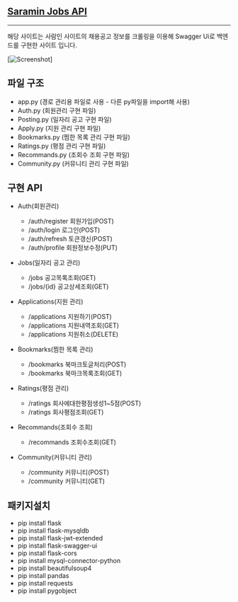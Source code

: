 ## [Saramin Jobs API](https://hw-github-io.onrender.com/swagger/)
---
해당 사이트는 사람인 사이트의 채용공고 정보를 크롤링을 이용해 Swagger Ui로 백엔드를 구현한 사이트 입니다. 

[![Screenshot](swagger.jpg)]

## 파일 구조
- app.py (경로 관리용 파일로 사용 - 다른 py파일을 import해 사용)
- Auth.py (회원관리 구현 파일)
- Posting.py (일자리 공고 구현 파일)
- Apply.py (지원 관리 구현 파일)
- Bookmarks.py (찜한 목록 관리 구현 파일)
- Ratings.py (평점 관리 구현 파일)
- Recommands.py (조회수 조회 구현 파일)
- Community.py (커뮤니티 관리 구현 파일)

## 구현 API

- Auth(회원관리)
  -  /auth/register 회원가입(POST)
  -  /auth/login 로그인(POST)
  -  /auth/refresh 토큰갱신(POST)
  -  /auth/profile 회원정보수정(PUT)

- Jobs(일자리 공고 관리)
  -  /jobs 공고목록조회(GET)
  -  /jobs/{id} 공고상세조회(GET)

- Applications(지원 관리)
  -  /applications 지원하기(POST)
  -  /applications 지원내역조회(GET)
  -  /applications 지원취소(DELETE)

- Bookmarks(찜한 목록 관리)
  -  /bookmarks 북마크토글처리(POST)
  -  /bookmarks 북마크목록조회(GET)

- Ratings(평점 관리)
  -  /ratings 회사에대한평점생성1~5점(POST)
  -  /ratings 회사평점조회(GET)

- Recommands(조회수 조회)
  -  /recommands 조회수조회(GET)

- Community(커뮤니티 관리)
  -  /community 커뮤니티(POST)
  -  /community 커뮤니티(GET)


## 패키지설치

- pip install flask
- pip install flask-mysqldb
- pip install flask-jwt-extended
- pip install flask-swagger-ui
- pip install flask-cors
- pip install mysql-connector-python
- pip install beautifulsoup4
- pip install pandas
- pip install requests
- pip install pygobject